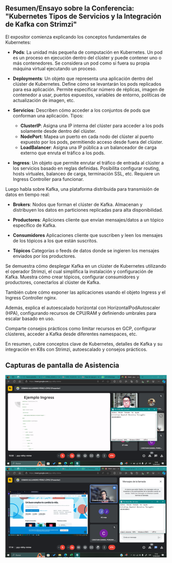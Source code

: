 ## Resumen/Ensayo sobre la Conferencia: "Kubernetes Tipos de Servicios y la Integración de Kafka con Strimzi"

El expositor comienza explicando los conceptos fundamentales de Kubernetes:

- **Pods**: La unidad más pequeña de computación en Kubernetes. Un pod es un proceso en ejecución dentro del clúster y puede contener uno o más contenedores. Se considera un pod como si fuera su propia máquina virtual ejecutando un proceso.

- **Deployments**: Un objeto que representa una aplicación dentro del clúster de Kubernetes. Define cómo se levantarán los pods replicados para esa aplicación. Permite especificar número de réplicas, imagen de contenedor a usar, puertos expuestos, variables de entorno, políticas de actualización de imagen, etc.

- **Servicios**: Describen cómo acceder a los conjuntos de pods que conforman una aplicación. Tipos:
    - **ClusterIP**: Asigna una IP interna del clúster para acceder a los pods solamente desde dentro del clúster.
    - **NodePort**: Mapea un puerto en cada nodo del clúster al puerto expuesto por los pods, permitiendo acceso desde fuera del clúster.
    - **LoadBalancer**: Asigna una IP pública a un balanceador de carga externo que enruta el tráfico a los pods.

- **Ingress**: Un objeto que permite enrutar el tráfico de entrada al clúster a los servicios basado en reglas definidas. Posibilita configurar routing, hosts virtuales, balanceo de carga, terminación SSL, etc. Requiere un Ingress Controller para funcionar.

Luego habla sobre Kafka, una plataforma distribuida para transmisión de datos en tiempo real:

- **Brokers**: Nodos que forman el clúster de Kafka. Almacenan y distribuyen los datos en particiones replicadas para alta disponibilidad.

- **Productores**: Apliciones cliente que envían mensajes/datos a un tópico específico de Kafka.

- **Consumidores** Aplicaciones cliente que suscriben y leen los mensajes de los tópicos a los que están suscritos.

- **Tópicos** Categorías o feeds de datos donde se ingieren los mensajes enviados por los productores.

Se demuestra cómo desplegar Kafka en un clúster de Kubernetes utilizando el operador Strimzi, el cual simplifica la instalación y configuración de Kafka. Muestra cómo crear tópicos, configurar consumidores y productores, conectarlos al clúster de Kafka. 

También cubre cómo exponer las aplicaciones usando el objeto Ingress y el Ingress Controller nginx.

Además, explica el autoescalado horizontal con HorizontalPodAutoscaler (HPA), configurando recursos de CPU/RAM y definiendo umbrales para escalar basado en uso.

Comparte consejos prácticos como limitar recursos en GCP, configurar clústeres, acceder a Kafka desde diferentes namespaces, etc.

En resumen, cubre conceptos clave de Kubernetes, detalles de Kafka y su integración en K8s con Strimzi, autoescalado y consejos prácticos.

## Capturas de pantalla de Asistencia

![Asistencia1](./asistencia1.png)
![Asistencia2](./asistencia2.png)
